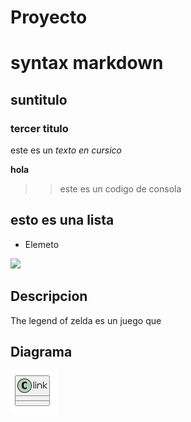 # Proyecto

# syntax markdown

## suntitulo

### tercer titulo

este es un *texto en cursico*


**hola**

>>este es un codigo de consola

## esto es una lista
- Elemeto

![](https://static0.gamerantimages.com/wordpress/wp-content/uploads/2021/07/the-legend-of-zelda-title-screen-high-quality.jpg)

## Descripcion
The legend of zelda es un juego que 

## Diagrama

![](/out/docs/diagrama/diagrama.png)
